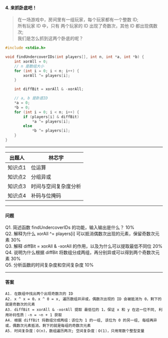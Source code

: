 
#### 4. 来抓卧底吧！

>在一场游戏中，房间里有一组玩家，每个玩家都有一个整数 ID;  
>所有玩家 ID 中，只有 两个玩家的 ID 出现了奇数次，其他 ID 都出现偶数次;  
>我们是怎么抓到这两个卧底的呢？

```c
#include <stdio.h>

void findUndercoverIDs(int players[], int n, int *a, int *b) {
    int xorAll = 0;
    // n 是数组大小
    for (int i = 0; i < n; i++) {
        xorAll ^= players[i];
    }

    int diffBit = xorAll & -xorAll;

    // a, b 是卧底ID
    *a = 0;
    *b = 0;
    for (int i = 0; i < n; i++) {
        if (players[i] & diffBit)
            *a ^= players[i];
        else
            *b ^= players[i];
    }
}
``` 
------

| **出题人** | **林芯宇**   |
| ---------- | ------------ |
| 知识点1    | 位运算 |
| 知识点2    | 分组异或   |
| 知识点3    | 时间与空间复杂度分析     |
| 知识点4    | 补码与位掩码   |

------

#### 问题
Q1. 简述函数 findUndercoverIDs 的功能，输入输出是什么？	10%   
Q2.	解释为什么 xorAll ^= players[i] 可以抵消偶数次出现的元素，保留奇数次元素	30%  
Q3.	解释 diffBit = xorAll & -xorAll 的作用，以及为什么可以提取最低不同位 20%  
Q4.	说明为什么根据 diffBit 将数组分成两组，再分别异或可以得到两个奇数次元素	30%  
Q5.	分析函数的时间复杂度和空间复杂度  10%

------

#### 答案
```
A1. 在数组中找出两个出现奇数次的 ID  
A2. x ^ x = 0，x ^ 0 = x, 遍历数组并异或，偶数次出现的 ID 会被抵消为 0，剩下的就是奇数次的元素  
A3. diffBit = xorAll & -xorAll 提取 最低位的 1，保证 x 和 y 在这一位不同, 利用补码性质：-n = ~n + 1 获取  
A4. 根据 diffBit 将数组分成两组：该位为 1 的一组, 该位为 0 的另一组, 每组再异或，偶数次元素抵消，剩下的就是每组的奇数次元素  
A5. 时间复杂度：O(n)，数组遍历两次; 空间复杂度：O(1)，只用常数个整型变量
```